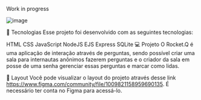 Work in progress

![image](https://user-images.githubusercontent.com/74261712/137648748-c9299e1a-9aad-4f9e-808b-5393a40062bb.png)

🚀 Tecnologias
Esse projeto foi desenvolvido com as seguintes tecnologias:

HTML
CSS
JavaScript
NodeJS
EJS
Express
SQLite
💻 Projeto
O Rocket.Q é uma aplicação de interação através de perguntas, sendo possível criar uma sala para internautas anônimos fazerem perguntas e o criador da sala em posse de uma senha gerenciar essas perguntas e marcar como lidas.

🔖 Layout
Você pode visualizar o layout do projeto através desse link https://www.figma.com/community/file/1009821158959690135. É necessário ter conta no Figma para acessá-lo.
